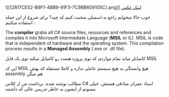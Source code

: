 
![[{2817CE52-B9F1-4BB9-91F3-7C9BB609105C}.png]]
[لینک عکس](https://l.vrgl.ir/r?ad=1&l=https%3A%2F%2Fwww.coengoedegebure.com%2Fmodule-initializers-in-dotnet%2F&si=dai9q8augxxc&st=post&k=7j%2BlbA2s%2FGBgiSQsO8D5dZtfsxYhTVB6X7YsazQFFyo%3D)

خوب حالا میخوایم راجع به اسمبلی صحبت کنیم که چیه؟ برای شروع از این جمله استفاده میکنیم :

The **compiler** grabs all C# source files, resources and references and compiles it into Microsoft Intermediate Language (**MSIL** or IL). MSIL is code that is independent of hardware and the operating system. This compilation process results in a **Managed Assembly** (.exe or .dll file).

کامپایلر میاید تمام مواردی که توی پروژه هست رو کامپایل میکنه توی یک فایل MSIL

این کد MSIL هیچ وابستگی به هیچ سیستم عاملی نداره و کاملا مستقله که بهش assembly هم میگن

مطالب نوشته شده، برداشت من از کلاس C# استاد عمران صادقی هستش. خیلی ممنونم از ایشون به خاطر تدریس عالی که داشتند.